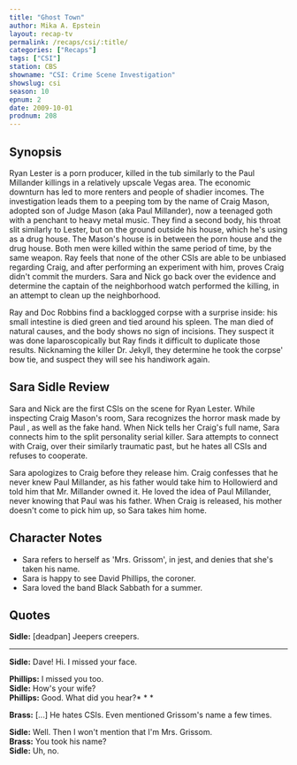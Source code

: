 ```yaml
---
title: "Ghost Town"
author: Mika A. Epstein
layout: recap-tv
permalink: /recaps/csi/:title/
categories: ["Recaps"]
tags: ["CSI"]
station: CBS
showname: "CSI: Crime Scene Investigation"
showslug: csi
season: 10
epnum: 2  
date: 2009-10-01
prodnum: 208  
---
```


## Synopsis

Ryan Lester is a porn producer, killed in the tub similarly to the Paul Millander killings   in a relatively upscale Vegas area. The economic downturn has led to more renters and people of shadier incomes. The investigation leads them to a peeping tom by the name of Craig Mason, adopted son of Judge Mason (aka Paul Millander), now a teenaged goth with a penchant to heavy metal music. They find a second body, his throat slit similarly to Lester, but on the ground outside his house, which he's using as a drug house. The Mason's house is in between the porn house and the drug house. Both men were killed within the same period of time, by the same weapon. Ray feels that none of the other CSIs are able to be unbiased regarding Craig, and after performing an experiment with him, proves Craig didn't commit the murders. Sara and Nick go back over the evidence and determine the captain of the neighborhood watch performed the killing, in an attempt to clean up the neighborhood.

Ray and Doc Robbins find a backlogged corpse with a surprise inside: his small intestine is died green and tied around his spleen. The man died of natural causes, and the body shows no sign of incisions. They suspect it was done laparoscopically but Ray finds it difficult to duplicate those results. Nicknaming the killer Dr. Jekyll, they determine he took the corpse' bow tie, and suspect they will see his handiwork again.

## Sara Sidle Review

Sara and Nick are the first CSIs on the scene for Ryan Lester. While inspecting Craig Mason's room, Sara recognizes the horror mask made by Paul , as well as the fake hand. When Nick tells her Craig's full name, Sara connects him to the split personality serial killer. Sara attempts to connect with Craig, over their similarly traumatic past, but he hates all CSIs and refuses to cooperate.

Sara apologizes to Craig before they release him. Craig confesses that he never knew Paul Millander, as his father would take him to Hollowierd and told him that Mr. Millander owned it. He loved the idea of Paul Millander, never knowing that Paul was his father. When Craig is released, his mother doesn't come to pick him up, so Sara takes him home.

## Character Notes

* Sara refers to herself as 'Mrs. Grissom', in jest, and denies that she's taken his name.  
* Sara is happy to see David Phillips, the coroner.  
* Sara loved the band Black Sabbath for a summer.

## Quotes

**Sidle:** [deadpan] Jeepers creepers.

* * *

**Sidle:** Dave! Hi. I missed your face.
  
**Phillips:** I missed you too.  
**Sidle:** How's your wife?  
**Phillips:** Good. What did you hear?* * *

**Brass:** [...] He hates CSIs. Even mentioned Grissom's name a few times.
  
**Sidle:** Well. Then I won't mention that I'm Mrs. Grissom.  
**Brass:** You took his name?  
**Sidle:** Uh, no.